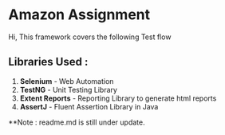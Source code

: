 # Amazon Assignment
Hi, This framework covers the following Test flow


## Libraries Used :

1. **Selenium** - Web Automation
2. **TestNG** - Unit Testing Library
3. **Extent Reports** - Reporting Library to generate html reports
4. **AssertJ** - Fluent Assertion Library in Java


**Note : readme.md is still under update.

